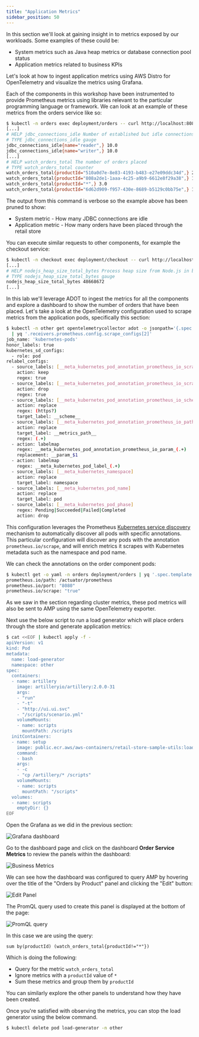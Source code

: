 ```yaml
---
title: "Application Metrics"
sidebar_position: 50
---
```


In this section we'll look at gaining insight in to metrics exposed by our workloads. Some examples of these could be:

* System metrics such as Java heap metrics or database connection pool status
* Application metrics related to business KPIs

Let's look at how to ingest application metrics using AWS Distro for OpenTelemetry and visualize the metrics using Grafana.

Each of the components in this workshop have been instrumented to provide Prometheus metrics using libraries relevant to the particular programming language or framework. We can look at an example of these metrics from the orders service like so:

```bash
$ kubectl -n orders exec deployment/orders -- curl http://localhost:8080/actuator/prometheus
[...]
# HELP jdbc_connections_idle Number of established but idle connections.
# TYPE jdbc_connections_idle gauge
jdbc_connections_idle{name="reader",} 10.0
jdbc_connections_idle{name="writer",} 10.0
[...]
# HELP watch_orders_total The number of orders placed
# TYPE watch_orders_total counter
watch_orders_total{productId="510a0d7e-8e83-4193-b483-e27e09ddc34d",} 2.0
watch_orders_total{productId="808a2de1-1aaa-4c25-a9b9-6612e8f29a38",} 1.0
watch_orders_total{productId="*",} 3.0
watch_orders_total{productId="6d62d909-f957-430e-8689-b5129c0bb75e",} 1.0
```

The output from this command is verbose so the example above has been pruned to show:

* System metric - How many JDBC connections are idle
* Application metric - How many orders have been placed through the retail store

You can execute similar requests to other components, for example the checkout service:

```bash
$ kubectl -n checkout exec deployment/checkout -- curl http://localhost:8080/metrics
[...]
# HELP nodejs_heap_size_total_bytes Process heap size from Node.js in bytes.
# TYPE nodejs_heap_size_total_bytes gauge
nodejs_heap_size_total_bytes 48668672
[...]
```

In this lab we'll leverage ADOT to ingest the metrics for all the components and explore a dashboard to show the number of orders that have been placed. Let's take a look at the OpenTelemetry configuration used to scrape metrics from the application pods, specifically this section:

```bash
$ kubectl -n other get opentelemetrycollector adot -o jsonpath='{.spec.config}' \
  | yq '.receivers.prometheus.config.scrape_configs[2]'
job_name: 'kubernetes-pods'
honor_labels: true
kubernetes_sd_configs:
  - role: pod
relabel_configs:
  - source_labels: [__meta_kubernetes_pod_annotation_prometheus_io_scrape]
    action: keep
    regex: true
  - source_labels: [__meta_kubernetes_pod_annotation_prometheus_io_scrape_slow]
    action: drop
    regex: true
  - source_labels: [__meta_kubernetes_pod_annotation_prometheus_io_scheme]
    action: replace
    regex: (https?)
    target_label: __scheme__
  - source_labels: [__meta_kubernetes_pod_annotation_prometheus_io_path]
    action: replace
    target_label: __metrics_path__
    regex: (.+)
  - action: labelmap
    regex: __meta_kubernetes_pod_annotation_prometheus_io_param_(.+)
    replacement: __param_$1
  - action: labelmap
    regex: __meta_kubernetes_pod_label_(.+)
  - source_labels: [__meta_kubernetes_namespace]
    action: replace
    target_label: namespace
  - source_labels: [__meta_kubernetes_pod_name]
    action: replace
    target_label: pod
  - source_labels: [__meta_kubernetes_pod_phase]
    regex: Pending|Succeeded|Failed|Completed
    action: drop
```

This configuration leverages the Prometheus [Kubernetes service discovery](https://prometheus.io/docs/prometheus/latest/configuration/configuration/#kubernetes_sd_config) mechanism to automatically discover all pods with specific annotations. This particular configuration will discover any pods with the annotation `prometheus.io/scrape`, and will enrich metrics it scrapes with Kubernetes metadata such as the namespace and pod name.

We can check the annotations on the order component pods:

```bash
$ kubectl get -o yaml -n orders deployment/orders | yq '.spec.template.metadata.annotations'
prometheus.io/path: /actuator/prometheus
prometheus.io/port: "8080"
prometheus.io/scrape: "true"
```

As we saw in the section regarding cluster metrics, these pod metrics will also be sent to AMP using the same OpenTelemetry exporter.

Next use the below script to run a load generator which will place orders through the store and generate application metrics:

```bash
$ cat <<EOF | kubectl apply -f -
apiVersion: v1
kind: Pod
metadata:
  name: load-generator
  namespace: other
spec:
  containers:
  - name: artillery
    image: artilleryio/artillery:2.0.0-31
    args:
    - "run"
    - "-t"
    - "http://ui.ui.svc"
    - "/scripts/scenario.yml"
    volumeMounts:
    - name: scripts
      mountPath: /scripts
  initContainers:
  - name: setup
    image: public.ecr.aws/aws-containers/retail-store-sample-utils:load-gen.0.4.0
    command:
    - bash
    args:
    - -c
    - "cp /artillery/* /scripts"
    volumeMounts:
    - name: scripts
      mountPath: "/scripts"
  volumes:
  - name: scripts
    emptyDir: {}
EOF
```

Open the Grafana as we did in the previous section:

![Grafana dashboard](./assets/order-service-metrics-dashboard.png)

Go to the dashboard page and click on the dashboard **Order Service Metrics** to review the panels within the dashboard:

![Business Metrics](./assets/retailMetrics.png)

We can see how the dashboard was configured to query AMP by hovering over the title of the "Orders by Product" panel and clicking the "Edit" button:

![Edit Panel](./assets/editPanel.png)

The PromQL query used to create this panel is displayed at the bottom of the page:

![PromQL query](./assets/promqlQuery.png)

In this case we are using the query:

```
sum by(productId) (watch_orders_total{productId!="*"})
```

Which is doing the following:

* Query for the metric `watch_orders_total`
* Ignore metrics with a `productId` value of `*`
* Sum these metrics and group them by `productId`

You can similarly explore the other panels to understand how they have been created.

Once you're satisfied with observing the metrics, you can stop the load generator using the below command.

```bash timeout=180
$ kubectl delete pod load-generator -n other
```